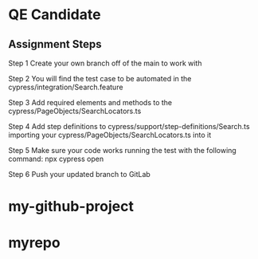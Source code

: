 # QE Candidate
## Assignment Steps
Step 1
Create your own branch off of the main to work with

Step 2
You will find the test case to be automated in the cypress/integration/Search.feature

Step 3
Add required elements and methods to the cypress/PageObjects/SearchLocators.ts

Step 4
Add step definitions to cypress/support/step-definitions/Search.ts importing your cypress/PageObjects/SearchLocators.ts into it

Step 5
Make sure your code works running the test with the following command: npx cypress open

Step 6 
Push your updated branch to GitLab
# my-github-project
# myrepo
